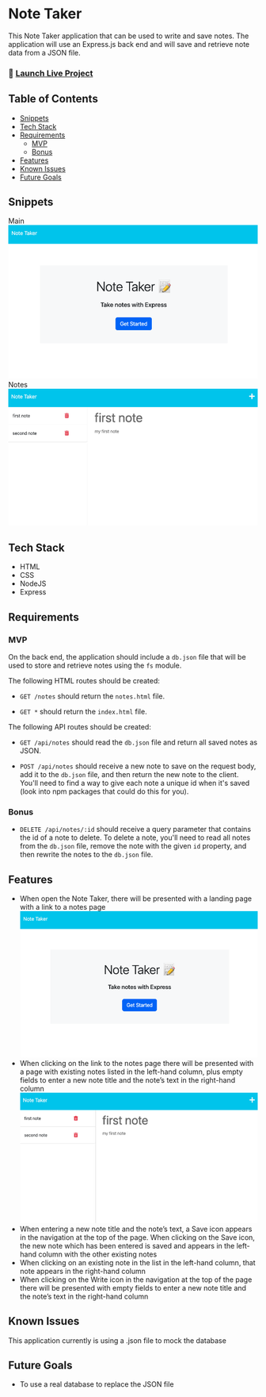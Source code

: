 # Note Taker

This Note Taker application that can be used to write and save notes. The application will use an Express.js back end and will save and retrieve note data from a JSON file.

### 🚀 [Launch Live Project](https://baby-planet.netlify.app/)


## Table of Contents

- [Snippets](#snippets)
- [Tech Stack](#tech-stack)
- [Requirements](#requirements)
    - [MVP](#mvp)
    - [Bonus](#bonus)
- [Features](#features)
- [Known Issues](#known-issues)
- [Future Goals](#future-goals)

## Snippets

Main
![main page](./public/assets/images/main.png)
Notes  
![notes](./public/assets/images/notes.png)

## Tech Stack
- HTML
- CSS
- NodeJS
- Express

## Requirements

### MVP
On the back end, the application should include a `db.json` file that will be used to store and retrieve notes using the `fs` module.

The following HTML routes should be created:

- `GET /notes` should return the `notes.html` file.

- `GET *` should return the `index.html` file.

The following API routes should be created:

- `GET /api/notes` should read the `db.json` file and return all saved notes as JSON.

- `POST /api/notes` should receive a new note to save on the request body, add it to the `db.json` file, and then return the new note to the client. You'll need to find a way to give each note a unique id when it's saved (look into npm packages that could do this for you).
### Bonus  
- `DELETE /api/notes/:id` should receive a query parameter that contains the id of a note to delete. To delete a note, you'll need to read all notes from the `db.json` file, remove the note with the given `id` property, and then rewrite the notes to the `db.json` file.


## Features
- When open the Note Taker, there will be presented with a landing page with a link to a notes page
![main page](./public/assets/images/main.png)
- When clicking on the link to the notes page
there will be presented with a page with existing notes listed in the left-hand column, plus empty fields to enter a new note title and the note’s text in the right-hand column
![notes](./public/assets/images/notes.png)
- When entering a new note title and the note’s text, a Save icon appears in the navigation at the top of the page. When clicking on the Save icon, the new note which has been entered is saved and appears in the left-hand column with the other existing notes
- When clicking on an existing note in the list in the left-hand column, that note appears in the right-hand column
- When clicking on the Write icon in the navigation at the top of the page there will be  presented with empty fields to enter a new note title and the note’s text in the right-hand column

## Known Issues  
 This application currently is using a .json file to mock the database

## Future Goals

- To use a real database to replace the JSON file
